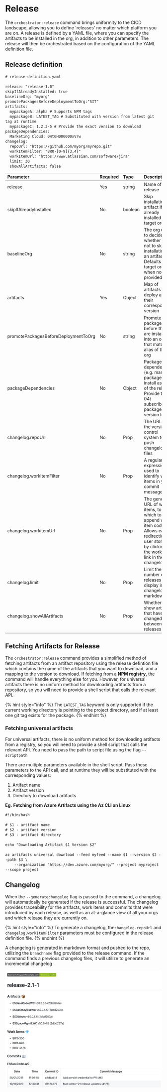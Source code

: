 # Release

The `orchestrator:release` command brings uniformity to the CICD landscape, allowing you to define 'releases' no matter which platform you are on. A release is defined by a YAML file, where you can specify the artifacts to be installed in the org, in addition to other parameters. The release will then be orchestrated based on the configuration of the YAML definition file.

## Release definition

```text
# release-definition.yaml

release: "release-1.0"
skipIfAlreadyInstalled: true
baselineOrg: "myorg"
promotePackagesBeforeDeploymentToOrg:"SIT"
artifacts:
  mypackageA: alpha # Supports NPM tags
  mypackageB: LATEST_TAG # Substituted with version from latest git tag at runtime
  mypackageC: 1.2.3-5 # Provide the exact version to download
packageDependencies:
  Marketing Cloud: 04t0H000000xVrw
changelog:
  repoUrl: "https://github.com/myorg/myrepo.git"
  workItemFilter: "BRO-[0-9]{3,4}"
  workItemUrl: "https://www.atlassian.com/software/jira"
  limit: 30
  showAllArtifacts: false
```

| Parameter | Required | Type | Description |
| :--- | :--- | :--- | :--- |
| release | Yes | string | Name of the release |
| skipIfAlreadyInstalled | No | boolean | Skip installation of artifact if it's already installed in target org |
| baselineOrg | No | string | The org used to decide whether or not to skip installation of an artifact.  Defaults to the target org when not provided. |
| artifacts | Yes | Object | Map of artifacts to deploy and their corresponding version |
| promotePackagesBeforeDeploymentToOrg | No | string | Promote packages before they are installed into an org that matches alias of the org |
| packageDependencies | No | Object | Packages dependencies \(e.g. managed packages\) to install as part of the release. Provide the 04t subscriber package version Id. |
| changelog.repoUrl | No | Prop | The URL of the version control system to push changelog files |
| changelog.workItemFilter | No | Prop | A regular expression used to identify work items in your commit messages |
| changelog.workitemUrl | No | Prop | The generic URL of work items, to which to append work item codes. Allows easy redirection to user stories by clicking on the work-item link in the changelog. |
| changelog.limit | No | Prop | Limit the number of releases to display in the changelog markdown |
| changelog.showAllArtifacts | No | Prop | Whether to show artifacts that haven't changed between releases |

## Fetching Artifacts for Release

The `orchestrator:release` command provides a simplified method of fetching artifacts from an artifact repository using the release defintion file which contains the name of the artifacts that you want to download, and a mapping to the version to download. If fetching from a **NPM registry**, the command will handle everything else for you. However, for universal artifacts there is no uniform method for downloading artifacts from a repository, so you will need to provide a shell script that calls the relevant API.

{% hint style="info" %}
The `LATEST_TAG` keyword is only supported if the current working directory is pointing to the project directory, and if at least one git tag exists for the package.
{% endhint %}

### Fetching universal artifacts

For universal artifacts, there is no uniform method for downloading artifacts from a registry, so you will need to provide a shell script that calls the relevant API. You need to pass the path to script file using the flag `--scriptpath`

There are multiple parameters available in the shell script. Pass these parameters to the API call, and at runtime they will be substituted with the corresponding values:

1. Artifact name
2. Artifact version
3. Directory to download artifacts 

**Eg.** **Fetching from Azure Artifacts using the Az CLI on Linux**

```text
#!/bin/bash

# $1 - artifact name
# $2 - artifact version
# $3 - artifact directory 

echo "Downloading Artifact $1 Version $2"

az artifacts universal download --feed myfeed --name $1 --version $2 --path $3 \
    --organization "https://dev.azure.com/myorg/" --project myproject --scope project
```

## Changelog

When the `--generatechangelog` flag is passed to the command, a changelog will automatically be generated if the release is successful. The changelog provides traceability for the artifacts, work items and commits that were introduced by each release, as well as an at-a-glance view of all your orgs and which release they are currently on.

{% hint style="info" %}
To generate a changelog, the`changelog.repoUrl` and `changelog.workItemFilter` parameters must be configured in the release definition file.
{% endhint %}

A changelog is generated in markdown format and pushed to the repo, utilizing the `branchname` flag provided to the release command. If the command finds a previous changelog files, it will utilize to generate an incremental changelog

![Release changelog](../.gitbook/assets/changelog%20%281%29.png)

